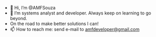 - 👋 Hi, I’m @AMFSouza
- 👀 I’m systems analyst and developer. Always keep on learning to go beyond.
- On the road to make better solutions I can!
- 📫 How to reach me: send e-mail to amfdeveloper@gmail.com

<!---
AMFSouza/AMFSouza is a ✨ special ✨ repository because its `README.md` (this file) appears on your GitHub profile.
You can click the Preview link to take a look at your changes.
--->
